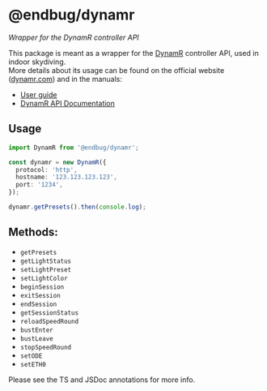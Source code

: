 # @endbug/dynamr

_Wrapper for the DynamR controller API_

This package is meant as a wrapper for the [DynamR](https://www.dynamr.com/) controller API, used in indoor skydiving.  
More details about its usage can be found on the official website ([dynamr.com](https://www.dynamr.com/)) and in the manuals:

- [User guide](https://docs.google.com/document/d/11zYqI7WV49YWBew6dyXWNPCuNHHK3IRhykTtMVSmvfQ)
- [DynamR API Documentation](https://docs.google.com/document/d/15Ez0mxv8RAcY6AhZKYmGrU6iiezubTqgft2GZndNrao)

## Usage

```ts
import DynamR from '@endbug/dynamr';

const dynamr = new DynamR({
  protocol: 'http',
  hostname: '123.123.123.123',
  port: '1234',
});

dynamr.getPresets().then(console.log);
```

## Methods:

- `getPresets`
- `getLightStatus`
- `setLightPreset`
- `setLightColor`
- `beginSession`
- `exitSession`
- `endSession`
- `getSessionStatus`
- `reloadSpeedRound`
- `bustEnter`
- `bustLeave`
- `stopSpeedRound`
- `setODE`
- `setETH0`

Please see the TS and JSDoc annotations for more info.
